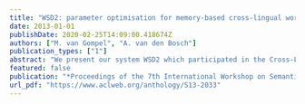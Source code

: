 ```yaml
---
title: "WSD2: parameter optimisation for memory-based cross-lingual word-sense disambiguation"
date: 2013-01-01
publishDate: 2020-02-25T14:09:00.418674Z
authors: ["M. van Gompel", "A. van den Bosch"]
publication_types: ["1"]
abstract: "We present our system WSD2 which participated in the Cross-Lingual Word-Sense Disambiguation task for SemEval 2013 (Lefever and Hoste, 2013). The system closely resembles our winning system for the same task in SemEval 2010. It is based on k-nearest neighbour classifiers which map words with local and global context features onto their transla tion, i.e.  their cross-lingual sense.  The system participated in the task for all five languages and obtained winning scores for four of them when asked to predict the best translation(s). We tested various configurations of our system, focusing on various levels of hyperparameter optimisation and feature selection.  Our final results indicate that hyperparameter optimisation did not lead to the best results, indicating overfitting by our optimisation method in this aspect. Feature selection does have a modest positive impact."
featured: false
publication: "*Proceedings of the 7th International Workshop on Semantic Evaluation (SemEval 2013), in conjunction with the Second Joint Conference on Lexical and Computational Semantics*"
url_pdf: "https://www.aclweb.org/anthology/S13-2033"
---
```


